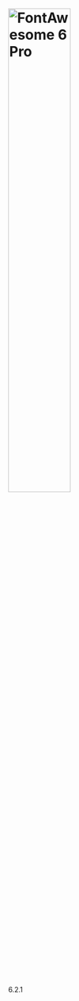 <h1><img src="https://img.fortawesome.com/349cfdf6/logo-fa-pro.svg" alt="FontAwesome 6 Pro" width="50%"></h1>

6.2.1